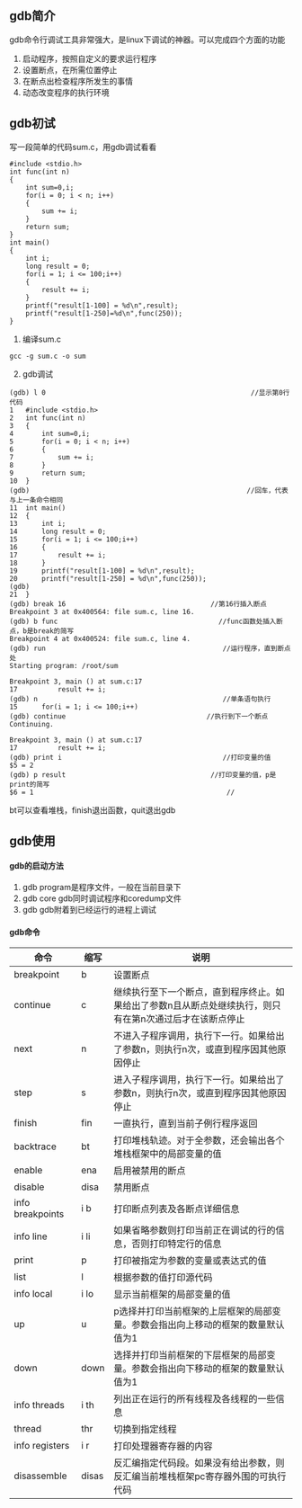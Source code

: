 ## gdb简介
gdb命令行调试工具非常强大，是linux下调试的神器。可以完成四个方面的功能
1. 启动程序，按照自定义的要求运行程序
2. 设置断点，在所需位置停止
3. 在断点出检查程序所发生的事情
4. 动态改变程序的执行环境

## gdb初试
写一段简单的代码sum.c，用gdb调试看看
```
#include <stdio.h>
int func(int n)
{
    int sum=0,i;
    for(i = 0; i < n; i++)
    {
        sum += i;
    }
    return sum;
}
int main()
{
    int i;
    long result = 0;
    for(i = 1; i <= 100;i++)
    {
        result += i;
    }
    printf("result[1-100] = %d\n",result);
    printf("result[1-250]=%d\n",func(250));
}
```
1. 编译sum.c
```
gcc -g sum.c -o sum
```
2. gdb调试
```
(gdb) l 0                                                   //显示第0行代码
1	#include <stdio.h>
2	int func(int n)
3	{
4	    int sum=0,i;
5	    for(i = 0; i < n; i++)
6	    {
7	        sum += i;
8	    }
9	    return sum;
10	}
(gdb)                                                      //回车，代表与上一条命令相同
11	int main()
12	{
13	    int i;
14	    long result = 0;
15	    for(i = 1; i <= 100;i++)
16	    {
17	        result += i;
18	    }
19	    printf("result[1-100] = %d\n",result);
20	    printf("result[1-250] = %d\n",func(250));
(gdb) 
21	}
(gdb) break 16                                    //第16行插入断点
Breakpoint 3 at 0x400564: file sum.c, line 16.
(gdb) b func                                        //func函数处插入断点，b是break的简写
Breakpoint 4 at 0x400524: file sum.c, line 4.
(gdb) run                                            //运行程序，直到断点处  
Starting program: /root/sum 

Breakpoint 3, main () at sum.c:17
17	        result += i;
(gdb) n                                              //单条语句执行
15	    for(i = 1; i <= 100;i++)
(gdb) continue                                   //执行到下一个断点
Continuing.

Breakpoint 3, main () at sum.c:17
17	        result += i;
(gdb) print i                                        //打印变量的值
$5 = 2
(gdb) p result                                    //打印变量的值，p是print的简写
$6 = 1                                                //

```
bt可以查看堆栈，finish退出函数，quit退出gdb

## gdb使用
#### gdb的启动方法
1. gdb <program>
program是程序文件，一般在当前目录下
2. gdb <program> core
gdb同时调试程序和coredump文件
3. gdb <program> <pid>
gdb附着到已经运行的进程上调试

#### gdb命令
命令|缩写|说明
---|---|---
breakpoint|b|设置断点
continue|c|继续执行至下一个断点，直到程序终止。如果给出了参数n且从断点处继续执行，则只有在第n次通过后才在该断点停止
next|n|不进入子程序调用，执行下一行。如果给出了参数n，则执行n次，或直到程序因其他原因停止
step|s|进入子程序调用，执行下一行。如果给出了参数n，则执行n次，或直到程序因其他原因停止
finish| fin|一直执行，直到当前子例行程序返回
backtrace| bt|打印堆栈轨迹。对于全参数，还会输出各个堆栈框架中的局部变量的值
enable|ena|启用被禁用的断点
disable|disa|禁用断点
info breakpoints| i b|打印断点列表及各断点详细信息
info line| i li|如果省略参数则打印当前正在调试的行的信息，否则打印特定行的信息
print|p|打印被指定为参数的变量或表达式的值
list|l|根据参数的值打印源代码
info local |i lo|显示当前框架的局部变量的值
up|u|p选择并打印当前框架的上层框架的局部变量。参数会指出向上移动的框架的数量默认值为1
down |down|选择并打印当前框架的下层框架的局部变量。参数会指出向下移动的框架的数量默认值为1
info threads| i th|列出正在运行的所有线程及各线程的一些信息
thread |thr|切换到指定线程
info registers| i r|打印处理器寄存器的内容
disassemble| disas|反汇编指定代码段。如果没有给出参数，则反汇编当前堆栈框架pc寄存器外围的可执行代码